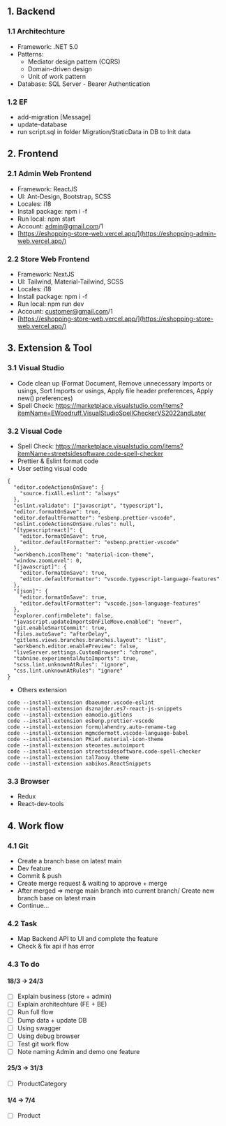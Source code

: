 ## 1. Backend

### 1.1 Architechture
- Framework: .NET 5.0  
- Patterns:  
    + Mediator design pattern (CQRS)
    + Domain-driven design  
    + Unit of work pattern  
- Database: SQL Server - Bearer Authentication 

### 1.2 EF
- add-migration [Message]
- update-database
- run script.sql in folder Migration/StaticData in DB to Init data 

## 2. Frontend

### 2.1 Admin Web Frontend
- Framework: ReactJS
- UI: Ant-Design, Bootstrap, SCSS
- Locales: i18
- Install package: npm i -f
- Run local: npm start
- Account: admin@gmail.com/1
- [https://eshopping-store-web.vercel.app/](https://eshopping-admin-web.vercel.app/)

### 2.2 Store Web Frontend
- Framework: NextJS 
- UI: Tailwind, Material-Tailwind, SCSS
- Locales: i18
- Install package: npm i -f
- Run local: npm run dev
- Account: customer@gmail.com/1
- [https://eshopping-store-web.vercel.app/](https://eshopping-store-web.vercel.app/)

## 3. Extension & Tool
### 3.1 Visual Studio
- Code clean up (Format Document, Remove unnecessary Imports or usings, Sort Imports or usings, Apply file header preferences, Apply new() preferences)
- Spell Check: https://marketplace.visualstudio.com/items?itemName=EWoodruff.VisualStudioSpellCheckerVS2022andLater
### 3.2 Visual Code
- Spell Check: https://marketplace.visualstudio.com/items?itemName=streetsidesoftware.code-spell-checker
- Prettier & Eslint format code
- User setting visual code
```
{
  "editor.codeActionsOnSave": {
    "source.fixAll.eslint": "always"
  },
  "eslint.validate": ["javascript", "typescript"],
  "editor.formatOnSave": true,
  "editor.defaultFormatter": "esbenp.prettier-vscode",
  "eslint.codeActionsOnSave.rules": null,
  "[typescriptreact]": {
    "editor.formatOnSave": true,
    "editor.defaultFormatter": "esbenp.prettier-vscode"
  },
  "workbench.iconTheme": "material-icon-theme",
  "window.zoomLevel": 0,
  "[javascript]": {
    "editor.formatOnSave": true,
    "editor.defaultFormatter": "vscode.typescript-language-features"
  },
  "[json]": {
    "editor.formatOnSave": true,
    "editor.defaultFormatter": "vscode.json-language-features"
  },
  "explorer.confirmDelete": false,
  "javascript.updateImportsOnFileMove.enabled": "never",
  "git.enableSmartCommit": true,
  "files.autoSave": "afterDelay",
  "gitlens.views.branches.branches.layout": "list",
  "workbench.editor.enablePreview": false,
  "liveServer.settings.CustomBrowser": "chrome",
  "tabnine.experimentalAutoImports": true,
  "scss.lint.unknownAtRules": "ignore",
  "css.lint.unknownAtRules": "ignore"
}
```
- Others extension
```
code --install-extension dbaeumer.vscode-eslint​
code --install-extension dsznajder.es7-react-js-snippets​
code --install-extension eamodio.gitlens​
code --install-extension esbenp.prettier-vscode​
code --install-extension formulahendry.auto-rename-tag​
code --install-extension mgmcdermott.vscode-language-babel​
code --install-extension PKief.material-icon-theme​
code --install-extension steoates.autoimport​
code --install-extension streetsidesoftware.code-spell-checker​
code --install-extension tal7aouy.theme​
code --install-extension xabikos.ReactSnippets
```

### 3.3 Browser
- Redux
- React-dev-tools

## 4. Work flow

### 4.1 Git 
- Create a branch base on latest main
- Dev feature
- Commit & push
- Create merge request & waiting to approve + merge
- After merged => merge main branch into current branch/ Create new branch base on latest main 
- Continue...

### 4.2 Task
- Map Backend API to UI and complete the feature
- Check & fix api if has error

### 4.3 To do
#### 18/3 -> 24/3
- [ ] Explain business (store + admin)
- [ ] Explain architechture (FE + BE)
- [ ] Run full flow
- [ ] Dump data + update DB
- [ ] Using swagger
- [ ] Using debug browser
- [ ] Test git work flow
- [ ] Note naming Admin and demo one feature
#### 25/3 -> 31/3
- [ ] ProductCategory

#### 1/4 -> 7/4
- [ ] Product